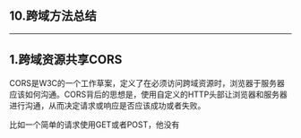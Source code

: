 ## 10.跨域方法总结

---

## 1.跨域资源共享CORS

CORS是W3C的一个工作草案，定义了在必须访问跨域资源时，浏览器于服务器应该如何沟通。CORS背后的思想是，使用自定义的HTTP头部让浏览器和服务器进行沟通，从而决定请求或响应是否应该成功或者失败。

比如一个简单的请求使用GET或者POST，他没有



